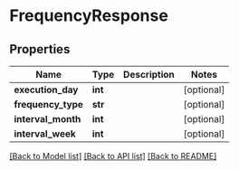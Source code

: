 # FrequencyResponse

## Properties
Name | Type | Description | Notes
------------ | ------------- | ------------- | -------------
**execution_day** | **int** |  | [optional] 
**frequency_type** | **str** |  | [optional] 
**interval_month** | **int** |  | [optional] 
**interval_week** | **int** |  | [optional] 

[[Back to Model list]](../README.md#documentation-for-models) [[Back to API list]](../README.md#documentation-for-api-endpoints) [[Back to README]](../README.md)


